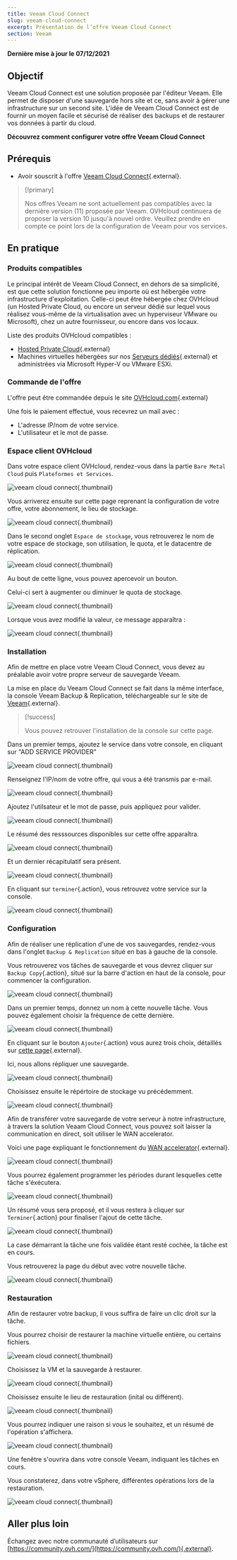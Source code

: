 ```yaml
---
title: Veeam Cloud Connect
slug: veeam-cloud-connect
excerpt: Présentation de l’offre Veeam Cloud Connect
section: Veeam
---
```


**Dernière mise à jour le 07/12/2021**

## Objectif

Veeam Cloud Connect est une solution proposée par l'éditeur Veeam. Elle permet de disposer d'une sauvegarde hors site et ce, sans avoir à gérer une infrastructure sur un second site. L'idée de Veeam Cloud Connect est de fournir un moyen facile et sécurisé de réaliser des backups et de restaurer vos données à partir du cloud.

**Découvrez comment configurer votre offre Veeam Cloud Connect**

## Prérequis

- Avoir souscrit à l'offre [Veeam Cloud Connect](https://www.ovh.com/ca/fr/storage-solutions/veeam-cloud-connect/){.external}.

> [!primary]
>
> Nos offres Veeam ne sont actuellement pas compatibles avec la dernière version (11) proposée par Veeam. OVHcloud continuera de proposer la version 10 jusqu'à nouvel ordre. Veuillez prendre en compte ce point lors de la configuration de Veeam pour vos services.
>

## En pratique

### Produits compatibles

Le principal intérêt de Veeam Cloud Connect, en dehors de sa simplicité, est que cette solution fonctionne peu importe où est hébergée votre infrastructure d'exploitation. Celle-ci peut être hébergée chez OVHcloud (un Hosted Private Cloud, ou encore un serveur dédié sur lequel vous réalisez vous-même de la virtualisation avec un hyperviseur VMware ou Microsoft), chez un autre fournisseur, ou encore dans vos locaux.

Liste des produits OVHcloud compatibles :

- [Hosted Private Cloud](https://www.ovhcloud.com/fr-ca/enterprise/products/hosted-private-cloud/){.external}
- Machines virtuelles hébergées sur nos [Serveurs dédiés](https://www.ovh.com/ca/fr/serveurs-dedies/){.external} et administrées via Microsoft Hyper-V ou VMware ESXi.


### Commande de l'offre

L'offre peut être commandée depuis le site [OVHcloud.com](https://www.ovh.com/ca/fr/storage-solutions/veeam-cloud-connect/){.external}

Une fois le paiement effectué, vous recevrez un mail avec :

- L'adresse IP/nom de votre service.
- L'utilisateur et le mot de passe.


### Espace client OVHcloud

Dans votre espace client OVHcloud, rendez-vous dans la partie `Bare Metal Cloud` puis `Plateformes et Services`.

![veeam cloud connect](images/veeam-cloud-connect-manager-start1.png){.thumbnail}

Vous arriverez ensuite sur cette page reprenant la configuration de votre offre, votre abonnement, le lieu de stockage.

![veeam cloud connect](images/veeam-cloud-connect-manager1.png){.thumbnail}

Dans le second onglet `Espace de stockage`, vous retrouverez le nom de votre espace de stockage, son utilisation, le quota, et le datacentre de réplication.


![veeam cloud connect](images/veeam-cloud-connect-manager-espace1.png){.thumbnail}

Au bout de cette ligne, vous pouvez apercevoir un bouton.

Celui-ci sert à augmenter ou diminuer le quota de stockage.


![veeam cloud connect](images/veeam-cloud-connect-manager-modif-espace1.png){.thumbnail}

Lorsque vous avez modifié la valeur, ce message apparaîtra :


![veeam cloud connect](images/veeam-cloud-connect-manager-modif-espace-ok1.png){.thumbnail}


### Installation

Afin de mettre en place votre Veeam Cloud Connect, vous devez au préalable avoir votre propre serveur de sauvegarde Veeam.

La mise en place du Veeam Cloud Connect se fait dans la même interface, la console Veeam Backup & Replication, téléchargeable sur le site de [Veeam](https://www.veeam.com/){.external}.


> [!success]
>
> Vous pouvez retrouver l'installation de la console sur cette page.
> 

Dans un premier temps, ajoutez le service dans votre console, en cliquant sur "ADD SERVICE PROVIDER"


![veeam cloud connect](images/veeam-cloud-connect-add-provider.png){.thumbnail}

Renseignez l'IP/nom de votre offre, qui vous a été transmis par e-mail.


![veeam cloud connect](images/veeam-cloud-connect-add-provider-ip.png){.thumbnail}

Ajoutez l'utilsateur et le mot de passe, puis appliquez pour valider.


![veeam cloud connect](images/veeam-cloud-connect-add-provider-login.png){.thumbnail}

Le résumé des resssources disponibles sur cette offre apparaîtra.


![veeam cloud connect](images/veeam-cloud-connect-add-provider-ressources.png){.thumbnail}

Et un dernier récapitulatif sera présent.


![veeam cloud connect](images/veeam-cloud-connect-add-provider-recap.png){.thumbnail}

En cliquant sur `terminer`{.action}, vous retrouvez votre service sur la console.


![veeam cloud connect](images/veeam-cloud-connect-add-provider-finish.png){.thumbnail}


### Configuration

Afin de réaliser une réplication d'une de vos sauvegardes, rendez-vous dans l'onglet `Backup & Replication` situé en bas à gauche de la console.

Vous retrouverez vos tâches de sauvegarde et vous devrez cliquer sur `Backup Copy`{.action}, situé sur la barre d'action en haut de la console, pour commencer la configuration.


![veeam cloud connect](images/veeam-cloud-connect-replicat.png){.thumbnail}

Dans un premier temps, donnez un nom à cette nouvelle tâche. Vous pouvez également choisir la fréquence de cette dernière.


![veeam cloud connect](images/veeam-cloud-connect-replicat-name.png){.thumbnail}

En cliquant sur le bouton `Ajouter`{.action} vous aurez trois choix, détaillés sur [cette page](https://helpcenter.veeam.com/docs/backup/vsphere/backup_copy_vms.html?ver=95){.external}.

Ici, nous allons répliquer une sauvegarde.


![veeam cloud connect](images/veeam-cloud-connect-replicat-select.png){.thumbnail}

Choisissez ensuite le répértoire de stockage vu précédemment.


![veeam cloud connect](images/veeam-cloud-connect-replicat-target.png){.thumbnail}

Afin de transférer votre sauvegarde de votre serveur à notre infrastructure, à travers la solution Veaam Cloud Connect, vous pouvez soit laisser la communication en direct, soit utiliser le WAN accelerator.

Voici une page expliquant le fonctionnement du [WAN accelerator](https://helpcenter.veeam.com/docs/backup/vsphere/wan_hiw.html?ver=95){.external}.


![veeam cloud connect](images/veeam-cloud-connect-replicat-data.png){.thumbnail}

Vous pourrez également programmer les périodes durant lesquelles cette tâche s'éxécutera.


![veeam cloud connect](images/veeam-cloud-connect-replicat-schedule.png){.thumbnail}

Un résumé vous sera proposé, et il vous restera à cliquer sur `Terminer`{.action} pour finaliser l'ajout de cette tâche.


![veeam cloud connect](images/veeam-cloud-connect-replicat-finish.png){.thumbnail}

La case démarrant la tâche une fois validée étant resté cochée, la tâche est en cours.

Vous retrouverez la page du début avec votre nouvelle tâche.


![veeam cloud connect](images/veeam-cloud-connect-replicat-cloud.png){.thumbnail}


### Restauration

Afin de restaurer votre backup, il vous suffira de faire un clic droit sur la tâche.

Vous pourrez choisir de restaurer la machine virtuelle entière, ou certains fichiers.


![veeam cloud connect](images/veeam-cloud-connect-restore.png){.thumbnail}

Choisissez la VM et la sauvegarde à restaurer.


![veeam cloud connect](images/veeam-cloud-connect-restore-select.png){.thumbnail}

Choisissez ensuite le lieu de restauration (inital ou différent).


![veeam cloud connect](images/veeam-cloud-connect-restore-mode.png){.thumbnail}

Vous pourrez indiquer une raison si vous le souhaitez, et un résumé de l'opération s'affichera.


![veeam cloud connect](images/veeam-cloud-connect-restore-resume.png){.thumbnail}

Une fenêtre s'ouvrira dans votre console Veeam, indiquant les tâches en cours.

Vous constaterez, dans votre vSphere, différentes opérations lors de la restauration.


![veeam cloud connect](images/veeam-cloud-connect-restore-done.png){.thumbnail}

## Aller plus loin

Échangez avec notre communauté d’utilisateurs sur [https://community.ovh.com/](https://community.ovh.com/){.external}.
